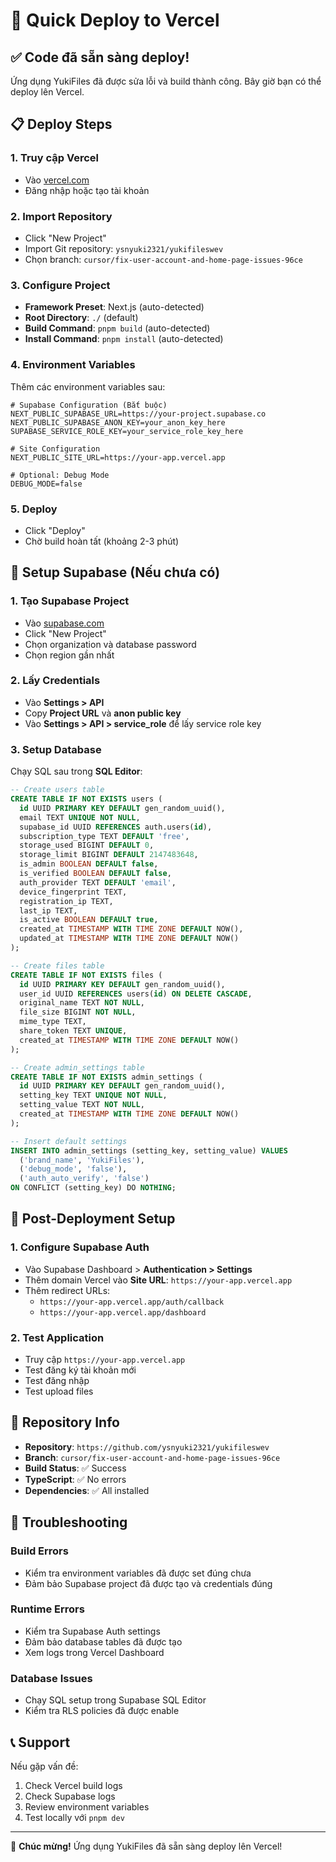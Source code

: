 # 🚀 Quick Deploy to Vercel

## ✅ Code đã sẵn sàng deploy!

Ứng dụng YukiFiles đã được sửa lỗi và build thành công. Bây giờ bạn có thể deploy lên Vercel.

## 📋 Deploy Steps

### 1. Truy cập Vercel
- Vào [vercel.com](https://vercel.com)
- Đăng nhập hoặc tạo tài khoản

### 2. Import Repository
- Click "New Project"
- Import Git repository: `ysnyuki2321/yukifileswev`
- Chọn branch: `cursor/fix-user-account-and-home-page-issues-96ce`

### 3. Configure Project
- **Framework Preset**: Next.js (auto-detected)
- **Root Directory**: `./` (default)
- **Build Command**: `pnpm build` (auto-detected)
- **Install Command**: `pnpm install` (auto-detected)

### 4. Environment Variables
Thêm các environment variables sau:

```env
# Supabase Configuration (Bắt buộc)
NEXT_PUBLIC_SUPABASE_URL=https://your-project.supabase.co
NEXT_PUBLIC_SUPABASE_ANON_KEY=your_anon_key_here
SUPABASE_SERVICE_ROLE_KEY=your_service_role_key_here

# Site Configuration
NEXT_PUBLIC_SITE_URL=https://your-app.vercel.app

# Optional: Debug Mode
DEBUG_MODE=false
```

### 5. Deploy
- Click "Deploy"
- Chờ build hoàn tất (khoảng 2-3 phút)

## 🔧 Setup Supabase (Nếu chưa có)

### 1. Tạo Supabase Project
- Vào [supabase.com](https://supabase.com)
- Click "New Project"
- Chọn organization và database password
- Chọn region gần nhất

### 2. Lấy Credentials
- Vào **Settings > API**
- Copy **Project URL** và **anon public key**
- Vào **Settings > API > service_role** để lấy service role key

### 3. Setup Database
Chạy SQL sau trong **SQL Editor**:

```sql
-- Create users table
CREATE TABLE IF NOT EXISTS users (
  id UUID PRIMARY KEY DEFAULT gen_random_uuid(),
  email TEXT UNIQUE NOT NULL,
  supabase_id UUID REFERENCES auth.users(id),
  subscription_type TEXT DEFAULT 'free',
  storage_used BIGINT DEFAULT 0,
  storage_limit BIGINT DEFAULT 2147483648,
  is_admin BOOLEAN DEFAULT false,
  is_verified BOOLEAN DEFAULT false,
  auth_provider TEXT DEFAULT 'email',
  device_fingerprint TEXT,
  registration_ip TEXT,
  last_ip TEXT,
  is_active BOOLEAN DEFAULT true,
  created_at TIMESTAMP WITH TIME ZONE DEFAULT NOW(),
  updated_at TIMESTAMP WITH TIME ZONE DEFAULT NOW()
);

-- Create files table
CREATE TABLE IF NOT EXISTS files (
  id UUID PRIMARY KEY DEFAULT gen_random_uuid(),
  user_id UUID REFERENCES users(id) ON DELETE CASCADE,
  original_name TEXT NOT NULL,
  file_size BIGINT NOT NULL,
  mime_type TEXT,
  share_token TEXT UNIQUE,
  created_at TIMESTAMP WITH TIME ZONE DEFAULT NOW()
);

-- Create admin_settings table
CREATE TABLE IF NOT EXISTS admin_settings (
  id UUID PRIMARY KEY DEFAULT gen_random_uuid(),
  setting_key TEXT UNIQUE NOT NULL,
  setting_value TEXT NOT NULL,
  created_at TIMESTAMP WITH TIME ZONE DEFAULT NOW()
);

-- Insert default settings
INSERT INTO admin_settings (setting_key, setting_value) VALUES 
  ('brand_name', 'YukiFiles'),
  ('debug_mode', 'false'),
  ('auth_auto_verify', 'false')
ON CONFLICT (setting_key) DO NOTHING;
```

## 🔗 Post-Deployment Setup

### 1. Configure Supabase Auth
- Vào Supabase Dashboard > **Authentication > Settings**
- Thêm domain Vercel vào **Site URL**: `https://your-app.vercel.app`
- Thêm redirect URLs:
  - `https://your-app.vercel.app/auth/callback`
  - `https://your-app.vercel.app/dashboard`

### 2. Test Application
- Truy cập `https://your-app.vercel.app`
- Test đăng ký tài khoản mới
- Test đăng nhập
- Test upload files

## 🎯 Repository Info

- **Repository**: `https://github.com/ysnyuki2321/yukifileswev`
- **Branch**: `cursor/fix-user-account-and-home-page-issues-96ce`
- **Build Status**: ✅ Success
- **TypeScript**: ✅ No errors
- **Dependencies**: ✅ All installed

## 🚨 Troubleshooting

### Build Errors
- Kiểm tra environment variables đã được set đúng chưa
- Đảm bảo Supabase project đã được tạo và credentials đúng

### Runtime Errors
- Kiểm tra Supabase Auth settings
- Đảm bảo database tables đã được tạo
- Xem logs trong Vercel Dashboard

### Database Issues
- Chạy SQL setup trong Supabase SQL Editor
- Kiểm tra RLS policies đã được enable

## 📞 Support

Nếu gặp vấn đề:
1. Check Vercel build logs
2. Check Supabase logs
3. Review environment variables
4. Test locally với `pnpm dev`

---

🎉 **Chúc mừng!** Ứng dụng YukiFiles đã sẵn sàng deploy lên Vercel!